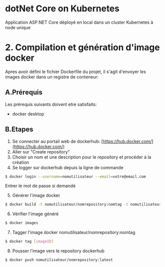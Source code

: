 # dotNet Core on Kubernetes

Application ASP.NET Core déployé en local dans un cluster Kubernetes à node unique


# 2. Compilation et génération d'image docker

Apres avoir défini le fichier Dockerfile du projet, il s'agit d'envoyer les images docker dans un registre de conteneur:

## A.Prérequis

Les prérequis suivants doivent etre satisfaits:
- docker desktop

## B.Etapes

1. Se connecter au portail web de dockerhub: [https://hub.docker.com/](https://hub.docker.com/)
2. Aller sur "Create repository"
3. Choisir un nom et une description pour le repository et procéder à la création
4. Se logger sur dockerhub depuis la ligne de commande
```bash
$ docker login --username=nomutilisateur --email=votre@email.com
````
Entrer le mot de passe si demandé

5. Générer l'image docker
```bash
$ docker build -t nomutilisateur/nomrepository:nomtag -t nomutilisateur/nomrepository:latest .
````

6. Vérifier l'image généré

```bash
$ docker images
````

7. Tagger l'image docker nomutilisateur/nomrepository:nomtag
```bash
$ docker tag [imageID] 
````

8. Pousser l'image vers le repository dockerhub
```bash
$ docker push nomutilisateur/nomrepository:latest
````
